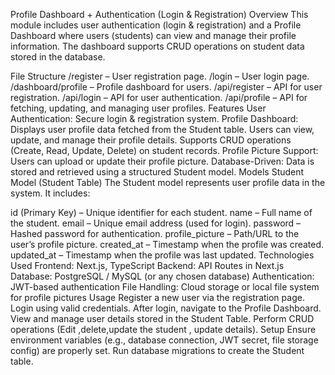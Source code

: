   Profile Dashboard + Authentication (Login & Registration)
Overview
This module includes user authentication (login & registration) and a Profile Dashboard where users (students) can view and manage their profile information. The dashboard supports CRUD operations on student data stored in the database.

File Structure
/register – User registration page.
/login – User login page.
/dashboard/profile – Profile dashboard for users.
/api/register – API for user registration.
/api/login – API for user authentication.
/api/profile – API for fetching, updating, and managing user profiles.
Features
User Authentication: Secure login & registration system.
Profile Dashboard:
Displays user profile data fetched from the Student table.
Users can view, update, and manage their profile details.
Supports CRUD operations (Create, Read, Update, Delete) on student records.
Profile Picture Support: Users can upload or update their profile picture.
Database-Driven: Data is stored and retrieved using a structured Student model.
Models
Student Model (Student Table)
The Student model represents user profile data in the system. It includes:

id (Primary Key) – Unique identifier for each student.
name – Full name of the student.
email – Unique email address (used for login).
password – Hashed password for authentication.
profile_picture – Path/URL to the user’s profile picture.
created_at – Timestamp when the profile was created.
updated_at – Timestamp when the profile was last updated.
Technologies Used
Frontend: Next.js, TypeScript
Backend: API Routes in Next.js
Database: PostgreSQL / MySQL (or any chosen database)
Authentication: JWT-based authentication
File Handling: Cloud storage or local file system for profile pictures
Usage
Register a new user via the registration page.
Login using valid credentials.
After login, navigate to the Profile Dashboard.
View and manage user details stored in the Student Table.
Perform CRUD operations (Edit ,delete,update the student ,  update details).
Setup
Ensure environment variables (e.g., database connection, JWT secret, file storage config) are properly set.
Run database migrations to create the Student table.

